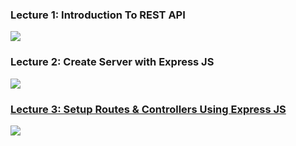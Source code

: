 <h3>Lecture 1: Introduction To REST API </h3>
<a href="https://www.youtube.com/watch?v=GRS6tQfSfqU&list=PLwGdqUZWnOp1ve9jXCz9apbouv-eAMi6E"><img src="https://github.com/user-attachments/assets/bb46e9a7-0d4c-4da1-b77e-d24b36fe2c2f"/></a>

<h3>Lecture 2: Create Server with Express JS</h3>
<a href="https://www.youtube.com/watch?v=DMx3ace8L-8&list=PLwGdqUZWnOp1ve9jXCz9apbouv-eAMi6E&index=2"><img src="https://github.com/user-attachments/assets/152bb3c2-6583-476e-ac2d-7ae7992c2d9f"/</a>

<h3>Lecture 3: Setup Routes & Controllers Using Express JS</h3>
<a href="https://youtu.be/AzmWXD-uGjI?si=ZxonWiJm5-ShszmX"><img src="https://github.com/user-attachments/assets/41cea3d3-d8a7-4e3b-93c4-82a919f2e085"/></a>
